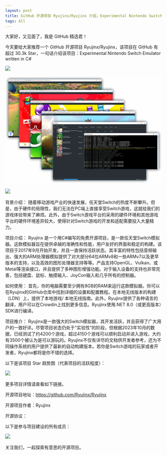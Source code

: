 ```yaml
---
layout: post
title: GitHub 开源项目 Ryujinx/Ryujinx 介绍，Experimental Nintendo Switch Emulator written in C#
tags: All
---
```


大家好，又见面了，我是 GitHub 精选君！

今天要给大家推荐一个 GitHub 开源项目 Ryujinx/Ryujinx，该项目在 GitHub 有超过 30.3k Star，一句话介绍该项目：Experimental Nintendo Switch Emulator written in C#




![](https://raw.githubusercontent.com/Ryujinx/Ryujinx/master/distribution/misc/Logo.svg)

![](https://raw.githubusercontent.com/Ryujinx/Ryujinx-Website/master/public/assets/images/shell.png)

![](https://images.squarespace-cdn.com/content/v1/560c1d39e4b0b4fae0c9cf2a/1567548955044-WVD994WZP76EWF15T0L3/Patreon+Button.png?format=500w)



背景介绍：
随着移动游戏产业的快速发展，任天堂Switch的热度不断攀升。但是，由于硬件的局限性，我们无法在PC端上直接享受Switch游戏，这就给我们的游戏体验带来了麻烦。此外，由于Switch游戏平台的采用的硬件环境和其他游戏平台的硬件环境差异较大，使得针对Switch游戏的开发和适配需要投入大量精力。

项目介绍：
Ryujinx 是一个用C#编写的免费开源项目，是一款任天堂Switch模拟器。这款模拟器旨在提供卓越的准确性和性能，用户友好的界面和稳定的构建。该项目于2017年9月开始开发，并且一直保持活跃状态。其丰富的特性包括音频输出、强大的ARM处理器模拟提供了对大部分64位ARMv8和一些ARMv7以及更早版本的支持，以及高效的图形处理器支持等等。产品支持OpenGL、Vulkan、或Metal等渲染接口，并且提供了多种图形增强功能。对于输入设备的支持也非常完善，包括键盘、鼠标、触摸输入、JoyCon输入和几乎所有的控制器。

如何使用：
首先，你的电脑需要至少拥有8GB的RAM来运行这款模拟器。你可以在Ryujinx的GitHub仓库中找到详细的设置和配置教程。在本地无线版本的构建（LDN）上，提供了本地游戏/ 本地无线指南。此外，Ryujinx提供了各种语言的翻译，用户可以在Crowdin上找到更多信息。Ryujinx使用.NET 8.0（或更高版本）SDK进行编译。

项目推介：
Ryujinx是一款强大的Switch模拟器，其开发活跃，并且获得了广大用户的一致好评。尽管项目状态仍处于“实验性”的阶段，但根据2023年10月的数据，已经测试了约4200个游戏，超过4150个游戏可以顺利启动并进入游戏，大约有3500个被认为是可以游玩的。Ryujinx不仅有详尽的文档供开发者参考，还为不同操作系统的用户提供了最新的自动构建版本。若你是Switch游戏的玩家或者开发者，Ryujinx都将是你不错的选择。


以下是该项目 Star 趋势图（代表项目的活跃程度）：

![](https://api.star-history.com/svg?repos=Ryujinx/Ryujinx&type=Timeline)

更多项目详情请查看如下链接。

开源项目地址：https://github.com/Ryujinx/Ryujinx 

开源项目作者：Ryujinx

开源协议：

以下是参与项目建设的所有成员：

![](https://contrib.rocks/image?repo=Ryujinx/Ryujinx)

关注我们，一起探索有意思的开源项目。

